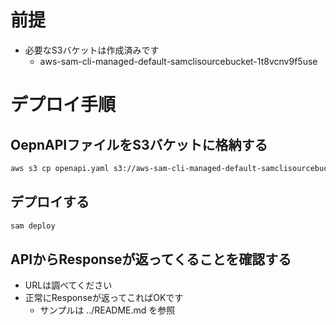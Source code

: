 # 前提

- 必要なS3バケットは作成済みです
  - aws-sam-cli-managed-default-samclisourcebucket-1t8vcnv9f5use

# デプロイ手順

## OepnAPIファイルをS3バケットに格納する

```bash
aws s3 cp openapi.yaml s3://aws-sam-cli-managed-default-samclisourcebucket-1t8vcnv9f5use/Try-Deploy-App/openapi.yaml
```

## デプロイする

```bash
sam deploy
```

## APIからResponseが返ってくることを確認する

- URLは調べてください
- 正常にResponseが返ってこればOKです
  - サンプルは ../README.md を参照

